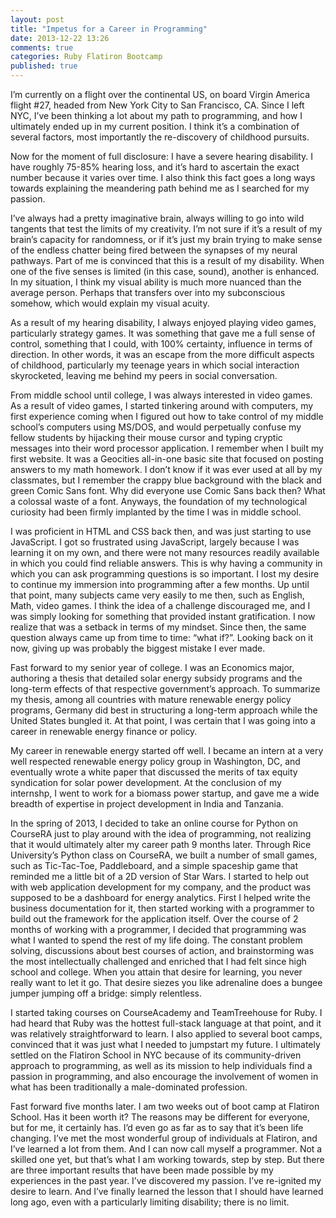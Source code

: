 ```yaml
---
layout: post
title: "Impetus for a Career in Programming"
date: 2013-12-22 13:26
comments: true
categories: Ruby Flatiron Bootcamp
published: true
---
```


I’m currently on a flight over the continental US, on board Virgin America flight #27, headed from New York City to San Francisco, CA. Since I left NYC, I’ve been thinking a lot about my path to programming, and how I ultimately ended up in my current position. I think it’s a combination of several factors, most importantly the re-discovery of childhood pursuits.

Now for the moment of full disclosure: I have a severe hearing disability. I have roughly 75-85% hearing loss, and it’s hard to ascertain the exact number because it varies over time. I also think this fact goes a long ways towards explaining the meandering path behind me as I searched for my passion.

I’ve always had a pretty imaginative brain, always willing to go into wild tangents that test the limits of my creativity. I’m not sure if it’s a result of my brain’s capacity for randomness, or if it’s just my brain trying to make sense of the endless chatter being fired between the synapses of my neural pathways. Part of me is convinced that this is a result of my disability. When one of the five senses is limited (in this case, sound), another is enhanced. In my situation, I think my visual ability is much more nuanced than the average person. Perhaps that transfers over into my subconscious somehow, which would explain my visual acuity.

As a result of my hearing disability, I always enjoyed playing video games, particularly strategy games. It was something that gave me a full sense of control, something that I could, with 100% certainty, influence in terms of direction. In other words, it was an escape from the more difficult aspects of childhood, particularly my teenage years in which social interaction skyrocketed, leaving me behind my peers in social conversation.

From middle school until college, I was always interested in video games. As a result of video games, I started tinkering around with computers, my first experience coming when I figured out how to take control of my middle school’s computers using MS/DOS, and would perpetually confuse my fellow students by hijacking their mouse cursor and typing cryptic messages into their word processor application. I remember when I built my first website. It was a Geocities all-in-one basic site that focused on posting answers to my math homework. I don’t know if it was ever used at all by my classmates, but I remember the crappy blue background with the black and green Comic Sans font. Why did everyone use Comic Sans back then? What a colossal waste of a font. Anyways, the foundation of my technological curiosity had been firmly implanted by the time I was in middle school.

I was proficient in HTML and CSS back then, and was just starting to use JavaScript. I got so frustrated using JavaScript, largely because I was learning it on my own, and there were not many resources readily available in which you could find reliable answers. This is why having a community in which you can ask programming questions is so important. I lost my desire to continue my immersion into programming after a few months. Up until that point, many subjects came very easily to me then, such as English, Math, video games. I think the idea of a challenge discouraged me, and I was simply looking for something that provided instant gratification. I now realize that was a setback in terms of my mindset. Since then, the same question always came up from time to time: “what if?”. Looking back on it now, giving up was probably the biggest mistake I ever made.

Fast forward to my senior year of college. I was an Economics major, authoring a thesis that detailed solar energy subsidy programs and the long-term effects of that respective government’s approach. To summarize my thesis, among all countries with mature renewable energy policy programs, Germany did best in structuring a long-term approach while the United States bungled it. At that point, I was certain that I was going into a career in renewable energy finance or policy.

My career in renewable energy started off well. I became an intern at a very well respected renewable energy policy group in Washington, DC, and eventually wrote a white paper that discussed the merits of tax equity syndication for solar power development. At the conclusion of my internshp, I went to work for a biomass power startup, and gave me a wide breadth of expertise in project development in India and Tanzania.

In the spring of 2013, I decided to take an online course for Python on CourseRA just to play around with the idea of programming, not realizing that it would ultimately alter my career path 9 months later. Through Rice University’s Python class on CourseRA, we built a number of small games, such as Tic-Tac-Toe, Paddleboard, and a simple spaceship game that reminded me a little bit of a 2D version of Star Wars. I started to help out with web application development for my company, and the product was supposed to be a dashboard for energy analytics. First I helped write the business documentation for it, then started working with a programmer to build out the framework for the application itself. Over the course of 2 months of working with a programmer, I decided that programming was what I wanted to spend the rest of my life doing. The constant problem solving, discussions about best courses of action, and brainstorming was the most intellectually challenged and enriched that I had felt since high school and college. When you attain that desire for learning, you never really want to let it go. That desire siezes you like adrenaline does a bungee jumper jumping off a bridge: simply relentless.

I started taking courses on CourseAcademy and TeamTreehouse for Ruby. I had heard that Ruby was the hottest full-stack language at that point, and it was relatively straightforward to learn. I also applied to several boot camps, convinced that it was just what I needed to jumpstart my future. I ultimately settled on the Flatiron School in NYC because of its community-driven approach to programming, as well as its mission to help individuals find a passion in programming, and also encourage the involvement of women in what has been traditionally a male-dominated profession.

Fast forward five months later. I am two weeks out of boot camp at Flatiron School. Has it been worth it? The reasons may be different for everyone, but for me, it certainly has. I’d even go as far as to say that it’s been life changing. I’ve met the most wonderful group of individuals at Flatiron, and I’ve learned a lot from them. And I can now call myself a programmer. Not a skilled one yet, but that’s what I am working towards, step by step. But there are three important results that have been made possible by my experiences in the past year. I’ve discovered my passion. I’ve re-ignited my desire to learn. And I’ve finally learned the lesson that I should have learned long ago, even with a particularly limiting disability; there  is no limit.